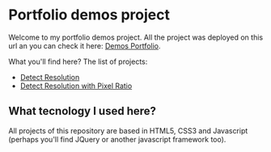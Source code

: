 # Portfolio demos project

Welcome to my portfolio demos project. All the project was deployed on this url an you can check it here: <a href="https://demo.luizfernandodev.com.br/" target="_blank">Demos Portfolio</a>.

What you'll find here? The list of projects:

<ul>
    <li><a href="https://demo.luizfernandodev.com.br/detect-resolution" target="_blank">Detect Resolution</a></li>
    <li><a href="https://demo.luizfernandodev.com.br/detect-resolution-with-device-ratio" target="_blank">Detect Resolution with Pixel Ratio</a></li>
</ul>

## What tecnology I used here?
All projects of this repository are based in HTML5, CSS3 and Javascript (perhaps you'll find JQuery or another javascript framework too).